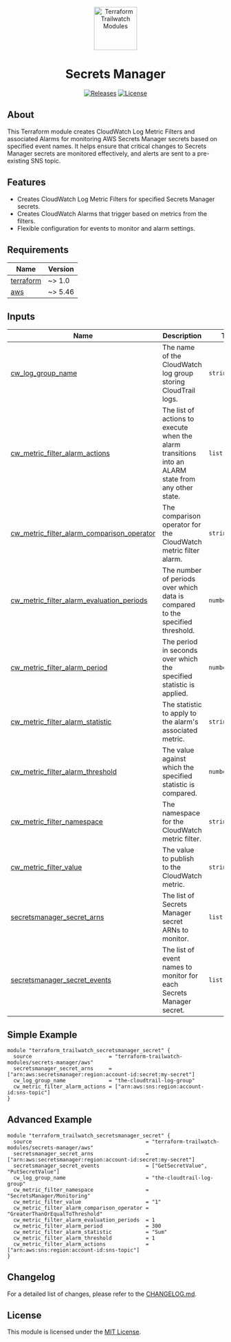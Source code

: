 <p align="center">
  <a href="https://github.com/terraform-trailwatch-modules" title="Terraform Trailwatch Modules"><img src="https://raw.githubusercontent.com/terraform-trailwatch-modules/art/refs/heads/main/logo.jpg" height="100" alt="Terraform Trailwatch Modules"></a>
</p>

<h1 align="center">Secrets Manager</h1>

<p align="center">
  <a href="https://github.com/terraform-trailwatch-modules/terraform-trailwatch-secrets-manager/releases" title="Releases"><img src="https://img.shields.io/badge/Release-1.0.0-1d1d1d?style=for-the-badge" alt="Releases"></a>
  <a href="https://github.com/terraform-trailwatch-modules/terraform-trailwatch-secrets-manager/blob/main/LICENSE" title="License"><img src="https://img.shields.io/badge/License-MIT-1d1d1d?style=for-the-badge" alt="License"></a>
</p>

## About
This Terraform module creates CloudWatch Log Metric Filters and associated Alarms for monitoring AWS Secrets Manager secrets based on specified event names. It helps ensure that critical changes to Secrets Manager secrets are monitored effectively, and alerts are sent to a pre-existing SNS topic.

## Features
- Creates CloudWatch Log Metric Filters for specified Secrets Manager secrets.
- Creates CloudWatch Alarms that trigger based on metrics from the filters.
- Flexible configuration for events to monitor and alarm settings.
<!-- BEGIN_TF_DOCS -->
## Requirements

| Name | Version |
|------|---------|
| <a name="requirement_terraform"></a> [terraform](#requirement\_terraform) | ~> 1.0 |
| <a name="requirement_aws"></a> [aws](#requirement\_aws) | ~> 5.46 |

## Inputs

| Name | Description | Type | Default | Required |
|------|-------------|------|---------|:--------:|
| <a name="input_cw_log_group_name"></a> [cw\_log\_group\_name](#input\_cw\_log\_group\_name) | The name of the CloudWatch log group storing CloudTrail logs. | `string` | n/a | yes |
| <a name="input_cw_metric_filter_alarm_actions"></a> [cw\_metric\_filter\_alarm\_actions](#input\_cw\_metric\_filter\_alarm\_actions) | The list of actions to execute when the alarm transitions into an ALARM state from any other state. | `list(string)` | `[]` | no |
| <a name="input_cw_metric_filter_alarm_comparison_operator"></a> [cw\_metric\_filter\_alarm\_comparison\_operator](#input\_cw\_metric\_filter\_alarm\_comparison\_operator) | The comparison operator for the CloudWatch metric filter alarm. | `string` | `"GreaterThanOrEqualToThreshold"` | no |
| <a name="input_cw_metric_filter_alarm_evaluation_periods"></a> [cw\_metric\_filter\_alarm\_evaluation\_periods](#input\_cw\_metric\_filter\_alarm\_evaluation\_periods) | The number of periods over which data is compared to the specified threshold. | `number` | `1` | no |
| <a name="input_cw_metric_filter_alarm_period"></a> [cw\_metric\_filter\_alarm\_period](#input\_cw\_metric\_filter\_alarm\_period) | The period in seconds over which the specified statistic is applied. | `number` | `300` | no |
| <a name="input_cw_metric_filter_alarm_statistic"></a> [cw\_metric\_filter\_alarm\_statistic](#input\_cw\_metric\_filter\_alarm\_statistic) | The statistic to apply to the alarm's associated metric. | `string` | `"Sum"` | no |
| <a name="input_cw_metric_filter_alarm_threshold"></a> [cw\_metric\_filter\_alarm\_threshold](#input\_cw\_metric\_filter\_alarm\_threshold) | The value against which the specified statistic is compared. | `number` | `1` | no |
| <a name="input_cw_metric_filter_namespace"></a> [cw\_metric\_filter\_namespace](#input\_cw\_metric\_filter\_namespace) | The namespace for the CloudWatch metric filter. | `string` | `"SecretsManager/Monitoring"` | no |
| <a name="input_cw_metric_filter_value"></a> [cw\_metric\_filter\_value](#input\_cw\_metric\_filter\_value) | The value to publish to the CloudWatch metric. | `string` | `"1"` | no |
| <a name="input_secretsmanager_secret_arns"></a> [secretsmanager\_secret\_arns](#input\_secretsmanager\_secret\_arns) | The list of Secrets Manager secret ARNs to monitor. | `list(string)` | n/a | yes |
| <a name="input_secretsmanager_secret_events"></a> [secretsmanager\_secret\_events](#input\_secretsmanager\_secret\_events) | The list of event names to monitor for each Secrets Manager secret. | `list(string)` | <pre>[<br/>  "GetSecretValue",<br/>  "PutSecretValue",<br/>  "UpdateSecret",<br/>  "DeleteSecret"<br/>]</pre> | no |
<!-- END_TF_DOCS -->

## Simple Example
```hcl
module "terraform_trailwatch_secretsmanager_secret" {
  source                         = "terraform-trailwatch-modules/secrets-manager/aws"
  secretsmanager_secret_arns     = ["arn:aws:secretsmanager:region:account-id:secret:my-secret"]
  cw_log_group_name              = "the-cloudtrail-log-group"
  cw_metric_filter_alarm_actions = ["arn:aws:sns:region:account-id:sns-topic"]
}
```

## Advanced Example
```hcl
module "terraform_trailwatch_secretsmanager_secret" {
  source                                     = "terraform-trailwatch-modules/secrets-manager/aws"
  secretsmanager_secret_arns                 = ["arn:aws:secretsmanager:region:account-id:secret:my-secret"]
  secretsmanager_secret_events               = ["GetSecretValue", "PutSecretValue"]
  cw_log_group_name                          = "the-cloudtrail-log-group"
  cw_metric_filter_namespace                 = "SecretsManager/Monitoring"
  cw_metric_filter_value                     = "1"
  cw_metric_filter_alarm_comparison_operator = "GreaterThanOrEqualToThreshold"
  cw_metric_filter_alarm_evaluation_periods  = 1
  cw_metric_filter_alarm_period              = 300
  cw_metric_filter_alarm_statistic           = "Sum"
  cw_metric_filter_alarm_threshold           = 1
  cw_metric_filter_alarm_actions             = ["arn:aws:sns:region:account-id:sns-topic"]
}
```

## Changelog
For a detailed list of changes, please refer to the [CHANGELOG.md](CHANGELOG.md).

## License
This module is licensed under the [MIT License](LICENSE).
